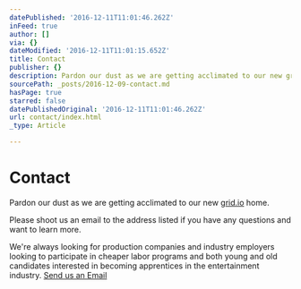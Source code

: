 ```yaml
---
datePublished: '2016-12-11T11:01:46.262Z'
inFeed: true
author: []
via: {}
dateModified: '2016-12-11T11:01:15.652Z'
title: Contact
publisher: {}
description: Pardon our dust as we are getting acclimated to our new grid.io home.
sourcePath: _posts/2016-12-09-contact.md
hasPage: true
starred: false
datePublishedOriginal: '2016-12-11T11:01:46.262Z'
url: contact/index.html
_type: Article

---
```

# **Contact**

Pardon our dust as we are getting acclimated to our new [grid.io][0] home.

Please shoot us an email to the address listed if you have any questions and want to learn more.

We're always looking for production companies and industry employers looking to participate in cheaper labor programs and both young and old candidates interested in becoming apprentices in the entertainment industry.
[Send us an Email][1]

[0]: https://thegrid.io/ "thegrid"
[1]: http://mailto:ambassadorofstyle@gmail.com/